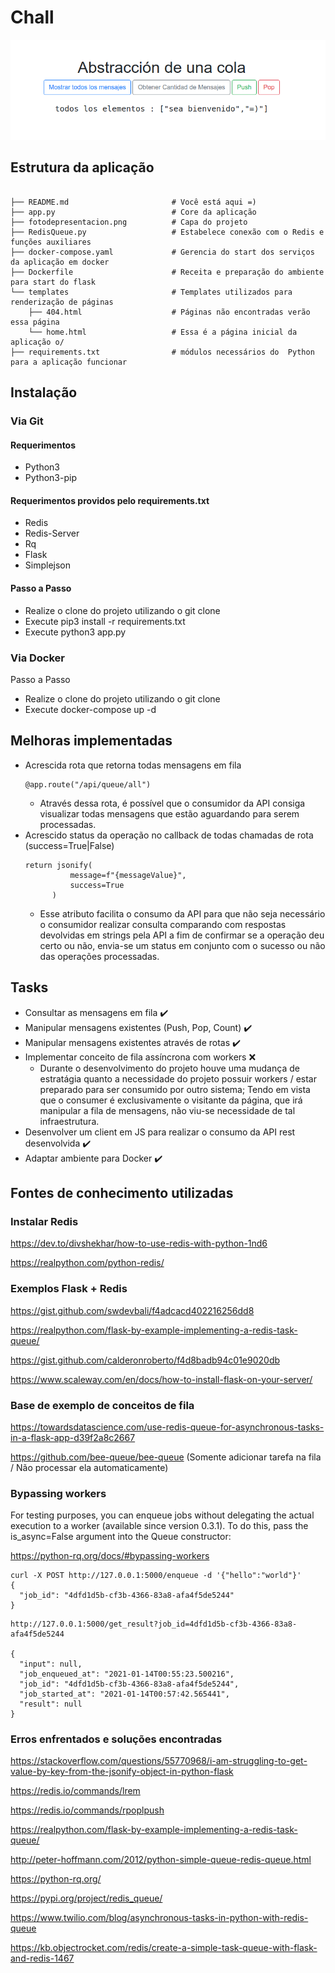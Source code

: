 # Chall

![alt text](https://github.com/bminossi/FlaskRedis/blob/main/fotodepresentacion.png?raw=true)

## Estrutura da aplicação
```

├── README.md                       # Você está aqui =)
├── app.py                          # Core da aplicação
├── fotodepresentacion.png          # Capa do projeto
├── RedisQueue.py                   # Estabelece conexão com o Redis e funções auxiliares               
├── docker-compose.yaml             # Gerencia do start dos serviços da aplicação em docker 
├── Dockerfile                      # Receita e preparação do ambiente para start do flask
└── templates                       # Templates utilizados para renderização de páginas
    ├── 404.html                    # Páginas não encontradas verão essa página
    └── home.html                   # Essa é a página inicial da aplicação o/
├── requirements.txt                # módulos necessários do  Python para a aplicação funcionar 
```

## Instalação
### Via Git
#### Requerimentos
- Python3
- Python3-pip

#### Requerimentos providos pelo requirements.txt
- Redis
- Redis-Server
- Rq
- Flask
- Simplejson

#### Passo a Passo
- Realize o clone do projeto utilizando o git clone
- Execute pip3 install -r requirements.txt
- Execute python3 app.py

### Via Docker
Passo a Passo
- Realize o clone do projeto utilizando o git clone
- Execute docker-compose up -d

## Melhoras implementadas
- Acrescida rota que retorna todas mensagens em fila
  ``` 
  @app.route("/api/queue/all") 
  ```
  - Através dessa rota, é possível que o consumidor da API consiga visualizar todas mensagens que estão aguardando para serem processadas.
- Acrescido status da operação no callback de todas chamadas de rota (success=True|False)
  ```
  return jsonify(
            message=f"{messageValue}",
            success=True
        )
  ```
   - Esse atributo facilita o consumo da API para que não seja necessário o consumidor realizar consulta comparando com respostas devolvidas em strings pela API a fim de confirmar se a operação deu certo ou não, envia-se um status em conjunto com o sucesso ou não das operações processadas.
## Tasks
- Consultar as mensagens em fila :heavy_check_mark:
- Manipular mensagens existentes (Push, Pop, Count) :heavy_check_mark:
- Manipular mensagens existentes através de rotas :heavy_check_mark:
- Implementar conceito de fila assíncrona com workers :x:
  - Durante o desenvolvimento do projeto houve uma mudança de estratágia quanto a necessidade do projeto possuir workers / estar preparado para ser consumido por outro sistema; Tendo em vista que o consumer é exclusivamente o visitante da página, que irá manipular a fila de mensagens, não viu-se necessidade de tal infraestrutura. 
- Desenvolver um client em JS para realizar o consumo da API rest desenvolvida :heavy_check_mark:
- Adaptar ambiente para Docker :heavy_check_mark:


## Fontes de conhecimento utilizadas
### Instalar Redis

https://dev.to/divshekhar/how-to-use-redis-with-python-1nd6

https://realpython.com/python-redis/

### Exemplos Flask + Redis

https://gist.github.com/swdevbali/f4adcacd402216256dd8

https://realpython.com/flask-by-example-implementing-a-redis-task-queue/

https://gist.github.com/calderonroberto/f4d8badb94c01e9020db

https://www.scaleway.com/en/docs/how-to-install-flask-on-your-server/


### Base de exemplo de conceitos de fila

https://towardsdatascience.com/use-redis-queue-for-asynchronous-tasks-in-a-flask-app-d39f2a8c2667

https://github.com/bee-queue/bee-queue (Somente adicionar tarefa na fila / Não processar ela automaticamente)

### Bypassing workers

For testing purposes, you can enqueue jobs without delegating the actual execution to a worker (available since version 0.3.1). To do this, pass the is_async=False argument into the Queue constructor:

https://python-rq.org/docs/#bypassing-workers

```
curl -X POST http://127.0.0.1:5000/enqueue -d '{"hello":"world"}'
{
  "job_id": "4dfd1d5b-cf3b-4366-83a8-afa4f5de5244"
}
```
```
http://127.0.0.1:5000/get_result?job_id=4dfd1d5b-cf3b-4366-83a8-afa4f5de5244

{
  "input": null, 
  "job_enqueued_at": "2021-01-14T00:55:23.500216", 
  "job_id": "4dfd1d5b-cf3b-4366-83a8-afa4f5de5244", 
  "job_started_at": "2021-01-14T00:57:42.565441", 
  "result": null
}
```
### Erros enfrentados e soluções encontradas
https://stackoverflow.com/questions/55770968/i-am-struggling-to-get-value-by-key-from-the-jsonify-object-in-python-flask

https://redis.io/commands/lrem

https://redis.io/commands/rpoplpush

https://realpython.com/flask-by-example-implementing-a-redis-task-queue/

http://peter-hoffmann.com/2012/python-simple-queue-redis-queue.html

https://python-rq.org/

https://pypi.org/project/redis_queue/

https://www.twilio.com/blog/asynchronous-tasks-in-python-with-redis-queue

https://kb.objectrocket.com/redis/create-a-simple-task-queue-with-flask-and-redis-1467







